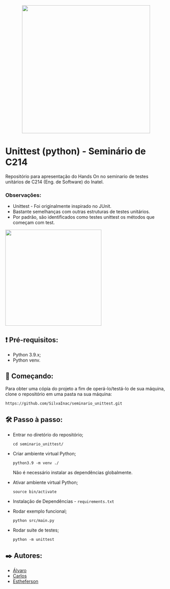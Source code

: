 <div align="center">
<img src="https://user-images.githubusercontent.com/112650257/195737127-2c8c042a-6f7e-40e6-a590-f63d0dabc38b.PNG" width="400px" />
</div>

# Unittest (python) - Seminário de C214
Repositório para apresentação do Hands On no seminario de testes unitários de C214 (Eng. de Software) do Inatel.

### Observações:
  - Unittest - Foi originalmente inspirado no JUnit.
  - Bastante semelhanças com outras estruturas de testes unitários.
  - Por padrão, são identificados como testes unittest os métodos que começam com test.

<img src="https://user-images.githubusercontent.com/112650257/195760950-e106269c-9d73-44cb-95e1-6ed1253f4537.PNG" width="300px" />
</div>

## ❗ Pré-requisitos:
- Python 3.9.x;
- Python venv.

## 🔧 Começando:
Para obter uma cópia do projeto a fim de operá-lo/testá-lo de sua máquina, clone o repositório em uma pasta na sua máquina:
```
https://github.com/SilvaInac/seminario_unittest.git
```

## 🛠️ Passo à passo:
- Entrar no diretório do repositório;
  ```
  cd seminario_unittest/
  ```

- Criar ambiente virtual Python;
  ```
  python3.9 -m venv ./
  ```
  Não é necessário instalar as dependências globalmente.

- Ativar ambiente virtual Python;
  ```
  source bin/activate
  ```
  
- Instalação de Dependências -
  `requirements.txt`
  
- Rodar exemplo funcional;
  ```
  python src/main.py
  ```

- Rodar suite de testes;
  ```
  python -m unittest
  ```
  
## ✒️ Autores:
- [Álvaro](https://github.com/alvaromfcunha)
- [Carlos](https://github.com/SilvaInac)
- [Estheferson](https://github.com/Estheferson)
